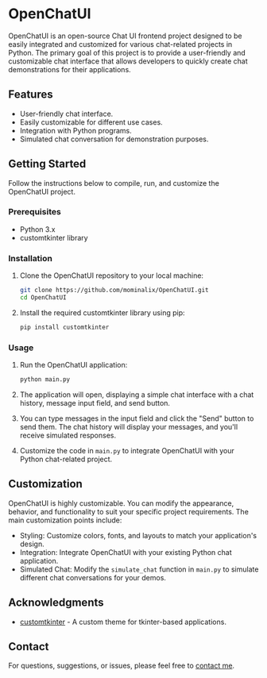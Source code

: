 # OpenChatUI

OpenChatUI is an open-source Chat UI frontend project designed to be easily integrated and customized for various chat-related projects in Python. The primary goal of this project is to provide a user-friendly and customizable chat interface that allows developers to quickly create chat demonstrations for their applications.

## Features

- User-friendly chat interface.
- Easily customizable for different use cases.
- Integration with Python programs.
- Simulated chat conversation for demonstration purposes.

## Getting Started

Follow the instructions below to compile, run, and customize the OpenChatUI project.

### Prerequisites

- Python 3.x
- customtkinter library 

### Installation

1. Clone the OpenChatUI repository to your local machine:

   ```bash
   git clone https://github.com/mominalix/OpenChatUI.git
   cd OpenChatUI
   ```

2. Install the required customtkinter library using pip:

   ```bash
   pip install customtkinter
   ```

### Usage

1. Run the OpenChatUI application:

   ```bash
   python main.py
   ```

2. The application will open, displaying a simple chat interface with a chat history, message input field, and send button.

3. You can type messages in the input field and click the "Send" button to send them. The chat history will display your messages, and you'll receive simulated responses.

4. Customize the code in `main.py` to integrate OpenChatUI with your Python chat-related project.

## Customization

OpenChatUI is highly customizable. You can modify the appearance, behavior, and functionality to suit your specific project requirements. The main customization points include:

- Styling: Customize colors, fonts, and layouts to match your application's design.
- Integration: Integrate OpenChatUI with your existing Python chat application.
- Simulated Chat: Modify the `simulate_chat` function in `main.py` to simulate different chat conversations for your demos.

## Acknowledgments

- [customtkinter](https://github.com/TitusKirch/customtkinter) - A custom theme for tkinter-based applications.

## Contact

For questions, suggestions, or issues, please feel free to [contact me](mailto:mominalix@gmail.com).


